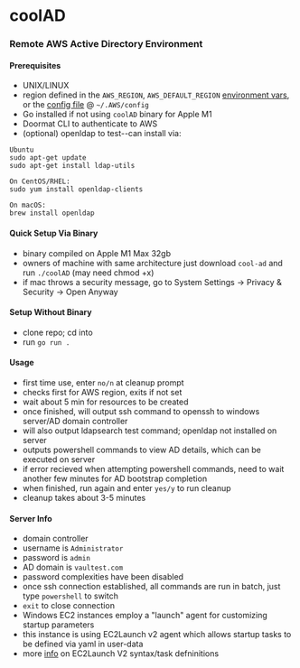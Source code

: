# coolAD
### Remote AWS Active Directory Environment

#### Prerequisites
- UNIX/LINUX
- region defined in the `AWS_REGION`, `AWS_DEFAULT_REGION` [environment vars](https://docs.aws.amazon.com/cli/latest/userguide/cli-configure-envvars.html#:~:text=command%20line%20parameter.-,AWS_REGION,-The%20AWS%20SDK), or the [config file](https://docs.aws.amazon.com/sdk-for-java/v1/developer-guide/setup-credentials.html#setup-credentials-setting-region) @  `~/.AWS/config` 
- Go installed if not using `coolAD` binary for Apple M1
- Doormat CLI to authenticate to AWS
- (optional) openldap to test--can install via:
```
Ubuntu
sudo apt-get update
sudo apt-get install ldap-utils

On CentOS/RHEL:
sudo yum install openldap-clients

On macOS:
brew install openldap

```
  

#### Quick Setup Via Binary
- binary compiled on Apple M1 Max 32gb
- owners of machine with same architecture just download `cool-ad` and run `./coolAD` (may need chmod +x)
- if mac throws a security message, go to System Settings -> Privacy & Security -> Open Anyway

#### Setup Without Binary
- clone repo; cd into 
- run `go run .`

#### Usage
- first time use, enter `no/n` at cleanup prompt
- checks first for AWS region, exits if not set
- wait about 5 min for resources to be created
- once finished, will output ssh command to openssh to windows server/AD domain controller
- will also output ldapsearch test command; openldap not installed on server
- outputs powershell commands to view AD details, which can be executed on server
- if error recieved when attempting powershell commands, need to wait another few minutes for AD bootstrap completion
- when finished, run again and enter `yes/y` to run cleanup
- cleanup takes about 3-5 minutes

#### Server Info
- domain controller
- username is `Administrator`
- password is `admin`
- AD domain is `vaultest.com`
- password complexities have been disabled
- once ssh connection established, all commands are run in batch, just type `powershell` to switch
- `exit` to close connection
- Windows EC2 instances employ a "launch" agent for customizing startup parameters
- this instance is using EC2Launch v2 agent which allows startup tasks to be defined via yaml in user-data
- more [info](https://docs.aws.amazon.com/AWSEC2/latest/WindowsGuide/ec2launch-v2-settings.html#ec2launch-v2-schema-user-data) on EC2Launch V2 syntax/task defninitions
